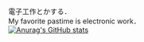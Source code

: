 電子工作とかする．<br>
My favorite pastime is electronic work．<br>
[![Anurag's GitHub stats](https://github-readme-stats.vercel.app/api?username=Nanraka)](https://github.com/anuraghazra/github-readme-stats)
